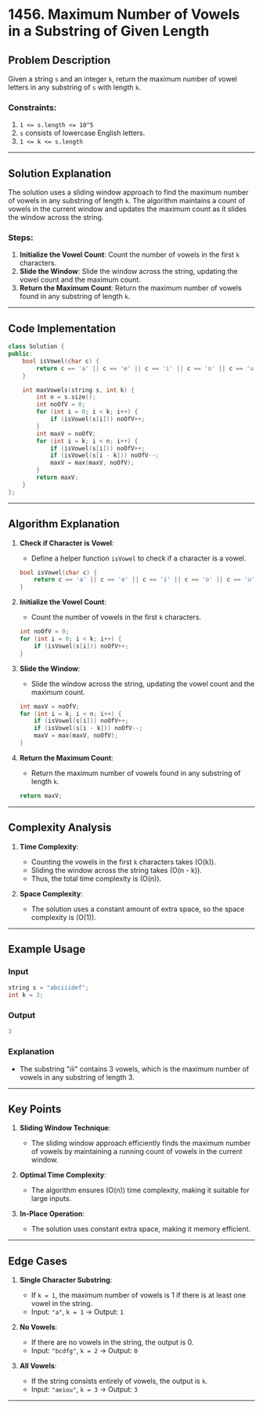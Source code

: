 # 1456. Maximum Number of Vowels in a Substring of Given Length

## Problem Description

Given a string `s` and an integer `k`, return the maximum number of vowel letters in any substring of `s` with length `k`.

### Constraints:
1. `1 <= s.length <= 10^5`
2. `s` consists of lowercase English letters.
3. `1 <= k <= s.length`

---

## Solution Explanation

The solution uses a sliding window approach to find the maximum number of vowels in any substring of length `k`. The algorithm maintains a count of vowels in the current window and updates the maximum count as it slides the window across the string.

### Steps:
1. **Initialize the Vowel Count**: Count the number of vowels in the first `k` characters.
2. **Slide the Window**: Slide the window across the string, updating the vowel count and the maximum count.
3. **Return the Maximum Count**: Return the maximum number of vowels found in any substring of length `k`.

---

## Code Implementation

```cpp
class Solution {
public:
    bool isVowel(char c) {
        return c == 'a' || c == 'e' || c == 'i' || c == 'o' || c == 'u';
    }

    int maxVowels(string s, int k) {
        int n = s.size();
        int noOfV = 0;
        for (int i = 0; i < k; i++) {
            if (isVowel(s[i])) noOfV++;
        }
        int maxV = noOfV;
        for (int i = k; i < n; i++) {
            if (isVowel(s[i])) noOfV++;
            if (isVowel(s[i - k])) noOfV--;
            maxV = max(maxV, noOfV);
        }
        return maxV;
    }
};
```

---

## Algorithm Explanation

1. **Check if Character is Vowel**:
   - Define a helper function `isVowel` to check if a character is a vowel.

   ```cpp
   bool isVowel(char c) {
       return c == 'a' || c == 'e' || c == 'i' || c == 'o' || c == 'u';
   }
   ```

2. **Initialize the Vowel Count**:
   - Count the number of vowels in the first `k` characters.

   ```cpp
   int noOfV = 0;
   for (int i = 0; i < k; i++) {
       if (isVowel(s[i])) noOfV++;
   }
   ```

3. **Slide the Window**:
   - Slide the window across the string, updating the vowel count and the maximum count.

   ```cpp
   int maxV = noOfV;
   for (int i = k; i < n; i++) {
       if (isVowel(s[i])) noOfV++;
       if (isVowel(s[i - k])) noOfV--;
       maxV = max(maxV, noOfV);
   }
   ```

4. **Return the Maximum Count**:
   - Return the maximum number of vowels found in any substring of length `k`.

   ```cpp
   return maxV;
   ```

---

## Complexity Analysis

1. **Time Complexity**:
   - Counting the vowels in the first `k` characters takes \(O(k)\).
   - Sliding the window across the string takes \(O(n - k)\).
   - Thus, the total time complexity is \(O(n)\).

2. **Space Complexity**:
   - The solution uses a constant amount of extra space, so the space complexity is \(O(1)\).

---

## Example Usage

### Input
```cpp
string s = "abciiidef";
int k = 3;
```

### Output
```cpp
3
```

### Explanation
- The substring "iii" contains 3 vowels, which is the maximum number of vowels in any substring of length 3.

---

## Key Points

1. **Sliding Window Technique**:
   - The sliding window approach efficiently finds the maximum number of vowels by maintaining a running count of vowels in the current window.

2. **Optimal Time Complexity**:
   - The algorithm ensures \(O(n)\) time complexity, making it suitable for large inputs.

3. **In-Place Operation**:
   - The solution uses constant extra space, making it memory efficient.

---

## Edge Cases

1. **Single Character Substring**:
   - If `k = 1`, the maximum number of vowels is 1 if there is at least one vowel in the string.
   - Input: `"a"`, `k = 1` → Output: `1`

2. **No Vowels**:
   - If there are no vowels in the string, the output is 0.
   - Input: `"bcdfg"`, `k = 2` → Output: `0`

3. **All Vowels**:
   - If the string consists entirely of vowels, the output is `k`.
   - Input: `"aeiou"`, `k = 3` → Output: `3`

---